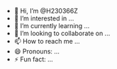 - 👋 Hi, I’m @H230366Z
- 👀 I’m interested in ...
- 🌱 I’m currently learning ...
- 💞️ I’m looking to collaborate on ...
- 📫 How to reach me ...
- 😄 Pronouns: ...
- ⚡ Fun fact: ...

<!---
H230366Z/H230366Z is a ✨ special ✨ repository because its `README.md` (this file) appears on your GitHub profile.
You can click the Preview link to take a look at your changes.
--->
